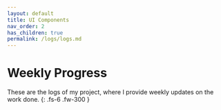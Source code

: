 ```yaml
---
layout: default
title: UI Components
nav_order: 2
has_children: true
permalink: /logs/logs.md
---
```


# Weekly Progress

These are the logs of my project, where I provide weekly updates on the work done.
{: .fs-6 .fw-300 }
